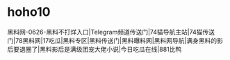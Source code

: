 # hoho10
黑料网-0626-黑料不打烊入口|Telegram频道传送门|74猫导航主站|74猫传送门|78黑料网|17吃瓜|黑料专区|黑料传送门|黑料曝料网|黑料网导航|满身黑料的影后要退圈了|黑料影后是满级团宠大佬小说|今日吃瓜在线|881比鸭
